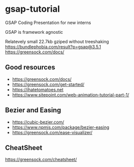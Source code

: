 # gsap-tutorial

GSAP Coding Presentation for new interns

GSAP is framework agnostic

Relatevely small 22.7kb gziped without treeshaking
https://bundlephobia.com/result?p=gsap@3.5.1
https://greensock.com/docs/

## Good resources

-   https://greensock.com/docs/
-   https://greensock.com/get-started/
-   https://ihatetomatoes.net
-   https://www.sitepoint.com/web-animation-tutorial-part-1/

## Bezier and Easing

-   https://cubic-bezier.com/
-   https://www.npmjs.com/package/bezier-easing
-   https://greensock.com/ease-visualizer/

## CheatSheet

https://greensock.com/cheatsheet/
